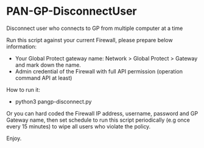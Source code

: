# PAN-GP-DisconnectUser
Disconnect user who connects to GP from multiple computer at a time

Run this script against your current Firewall, please prepare below information:
- Your Global Protect gateway name: Network > Global Protect > Gateway and mark down the name.
- Admin credential of the Firewall with full API permission (operation command API at least)

How to run it:
- python3 pangp-disconnect.py

Or you can hard coded the Firewall IP address, username, password and GP Gateway name, then set schedule to run this script periodically (e.g once every 15 minutes) to wipe all users who violate the policy.

Enjoy.
